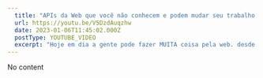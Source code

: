 ```yaml
---
  title: "APIs da Web que você não conhecem e podem mudar seu trabalho! feat. Fugu Team"
  url: https://youtu.be/V5DzdAuqzhw
  date: 2023-01-06T11:45:02.000Z
  postType: YOUTUBE_VIDEO
  excerpt: "Hoje em dia a gente pode fazer MUITA coisa pela web. desde criar um projeto com leitor de código de barras até mesmo escrever ARQUIVOS NO SISTEMA!!! Sim! aposto que essa você não sabia ou só não prestou atenção, mas bora ver quem é o time que hoje trabalha pra trazer essas novas features."
---
```

  
  No content
  